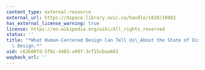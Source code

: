 ```yaml
---
content_type: external-resource
external_url: https://dspace.library.uvic.ca/handle/1828/10882
has_external_license_warning: true
license: https://en.wikipedia.org/wiki/All_rights_reserved
status: ''
title: "*What Human-Centered Design Can Tell Us\_About the State of Dispute Systems\
  \ Design.*"
uid: c63b08fd-5f8c-4483-a99f-3cf15cbaa663
wayback_url: ''
---
```

